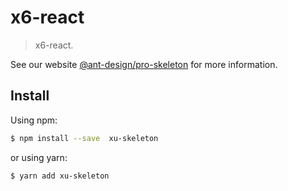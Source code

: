 # x6-react

> x6-react.

See our website [@ant-design/pro-skeleton](https://github.com/MrXujiang/best-cps) for more information.

## Install

Using npm:

```bash
$ npm install --save  xu-skeleton
```

or using yarn:

```bash
$ yarn add xu-skeleton
```
